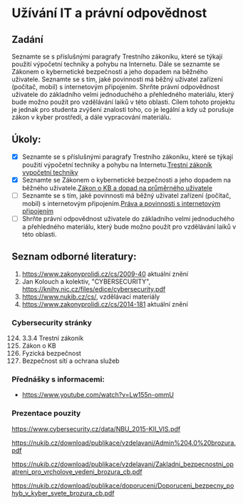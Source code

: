 # Užívání IT a právní odpovědnost

## Zadání

Seznamte se s příslušnými paragrafy Trestního zákoníku, které se týkají použití  výpočetní techniky a pohybu na Internetu.  Dále se seznamte  se  Zákonem o kybernetické bezpečnosti a jeho dopadem na běžného uživatele. Seznamte se s tím,  jaké povinnosti má běžný uživatel zařízení (počítač, mobil) s internetovým připojením. Shrňte právní odpovědnost  uživatele  do základního velmi  jednoduchého a přehledného materiálu, který bude možno použít pro vzdělávání laiků v této oblasti. Cílem tohoto projektu je  jednak pro studenta  zvýšení znalosti toho,  co je legální a kdy už porušuje zákon v kyber prostředí,  a dále vypracování materiálu.

## Úkoly:

- [X] Seznamte se s příslušnými paragrafy Trestního zákoníku, které se týkají použití  výpočetní techniky a pohybu na Internetu.[Trestní zákoník vypočetní techniky](./output/trestni_zakonik_vypocetni_technika.md)
- [X] Seznamte se Zákonem o kybernetické bezpečnosti a jeho dopadem na běžného uživatele.[Zákon o KB a dopad na průměrného uživatele](./output/zakon_kyberneticka_bezpecnost.md)
- [ ] Seznamte se s tím,  jaké povinnosti má běžný uživatel zařízení (počítač, mobil) s internetovým připojením.[Práva a povinnosti s internetovým připojením](./output/internet_pripojeni_pravni_odpovednost.md)
- [ ] Shrňte právní odpovědnost uživatele do základního velmi jednoduchého a přehledného materiálu, který bude možno použít pro vzdělávání laiků v této oblasti.

## Seznam odborné literatury:

1. <https://www.zakonyprolidi.cz/cs/2009-40>  aktuální znění
2. Jan Kolouch a kolektiv, "CYBERSECURITY", <https://knihy.nic.cz/files/edice/cybersecurity.pdf>
3. <https://www.nukib.cz/cs/>, vzdělávací materiály
4. <https://www.zakonyprolidi.cz/cs/2014-181> aktuální znění


### Cybersecurity stránky

124. 3.3.4 Trestní zákoník  
129. Zákon o KB  
411. Fyzická bezpečnost  
425. Bezpečnost sítí a ochrana služeb  

### Přednášky s informacemi:

- https://www.youtube.com/watch?v=Lw155n-ommU

### Prezentace pouzity

https://www.cybersecurity.cz/data/NBU_2015-KII_VIS.pdf

https://nukib.cz/download/publikace/vzdelavani/Admin%204.0%20brozura.pdf

https://nukib.cz/download/publikace/vzdelavani/Zakladni_bezpecnostni_opatreni_pro_vrcholove_vedeni_brozura_cb.pdf

https://nukib.cz/download/publikace/doporuceni/Doporuceni_bezpecny_pohyb_v_kyber_svete_brozura_cb.pdf

